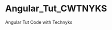 # Angular_Tut_CWTNYKS
Angular Tut Code with Technyks

<!-- Note:- -->
<!-- Angular_Tut_CWTNYKS\first-app-ngmodule>
ng serve -o --port 4201 -->


<!-- Timestamps: -->
<!-- 41:26 - NgModule vs Standalone -->
<!-- 42:22 - Create Angular ngModule Project -->
<!-- 44:54 - Run ngModule Project in different port - Compare File Structure -->
<!-- 01:07:00 - Play around with projects -->
<!-- 01:24:00 - Create Component (Home Component), Understand “export” keyword, Routing & Navigation -->
<!-- 01:43:44 - Create About Component - Routing & Navigation -->
<!-- 01:59:34 - Lazy loading - Routing & Navigation -->
<!-- 02:01:24 - Create Admin Component -->
<!-- 02:07:08 - Install & Setup Bootstrap -->
<!-- 02:33:11 - Forms in Angular with form validation -->
<!-- 02:40:09 - Add Navbar (Header Component) -->
<!-- 02:44:43 - Design Home Component -->
<!-- 02:52:48 - Add Courses Component -->
<!-- 03:08:49 - ngIf, ngFor, @if, @for, ngSwitch vs @switch, @defer, @Input & @Output decorators -->
<!-- 03:14:33 - Use of localStorage (to store & fetch courses) and Enum -->
<!-- 03:28:56 - Spread Operator, Add & Fetch Courses using localStorage in Admin & Courses Component -->
<!-- 03:56:00 - Add Bootstrap Icons & Delete Course from Admin Component -->
<!-- 04:03:27 - Add Footer -->
<!-- 04:13:40 - Restructure project & optimise code for better code readability -->
<!-- 04:21:39 - Design About Component -->
<!-- 04:26:15 - Interfaces -->
<!-- 05:04:10 - Services in Angular (Create course service for CRUD with RxJS) -->
<!-- 05:17:45 - Sync Code in both Standalone & ngModule projects -->


<!-- 05:42:40 - Implementing Signals, ZoneJS vs Signals, Writable Signal -->
<!-- 05:50:40 - Why Signals? Learn Computed Signal & @let decorator, CRUD using Signals instead of RxJS -->
<!-- 06:08:13 - Effects in Signals -->